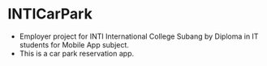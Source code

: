 # INTICarPark


- Employer project for INTI International College Subang by Diploma in IT students for Mobile App subject.
- This is a car park reservation app.
